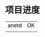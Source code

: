 # 项目进度

<table>
<tr style="color:black;font-size:17px;"><td>anetd</td><td>OK</td></tr>
<tr><td colum="2"></td></td>
</table>
